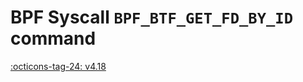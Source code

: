 # BPF Syscall `BPF_BTF_GET_FD_BY_ID` command

<!-- [FEATURE_TAG](BPF_BTF_GET_FD_BY_ID) -->
[:octicons-tag-24: v4.18](https://github.com/torvalds/linux/commit/78958fca7ead2f81b60a6827881c4866d1ed0c52)
<!-- [/FEATURE_TAG] -->

<!-- TODO -->
